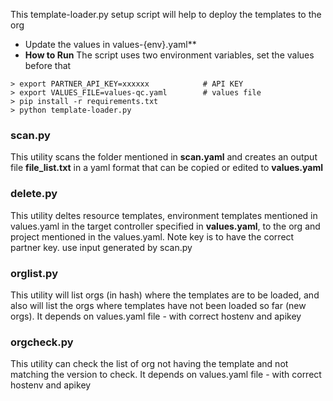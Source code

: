 This template-loader.py setup script will help to deploy the templates to the org

- Update the values in values-{env}.yaml**
- **How to Run**
The script uses two environment variables, set the values before that
```
> export PARTNER_API_KEY=xxxxxx            # API KEY
> export VALUES_FILE=values-qc.yaml        # values file
> pip install -r requirements.txt
> python template-loader.py
```

### scan.py
This utility scans the folder mentioned in **scan.yaml** and creates an output file **file_list.txt** in a yaml format that can be copied or edited to **values.yaml**

### delete.py
This utility deltes resource templates, environment templates mentioned in values.yaml in the target controller specified in **values.yaml**, to the org and project mentioned in the values.yaml. Note key is to have the correct partner key. use input generated by scan.py


### orglist.py
This utility will list orgs (in hash) where the templates are to be loaded, and also will list the orgs where templates have not been loaded so far (new orgs). It depends on values.yaml file - with correct hostenv and apikey

### orgcheck.py
This utility can check the list of org not having the template and not matching the version to check. It depends on values.yaml file - with correct hostenv and apikey